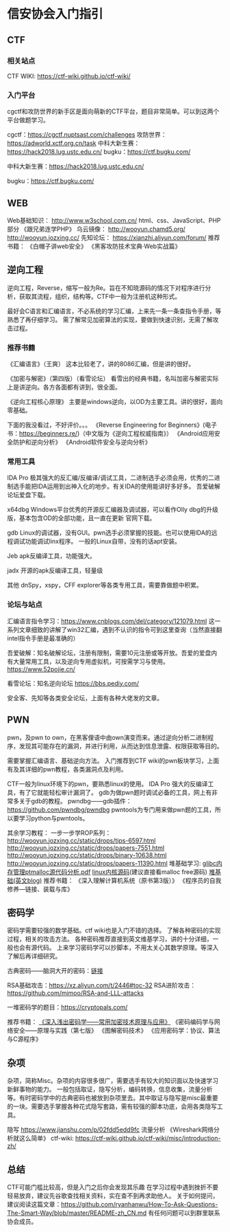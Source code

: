 # 信安协会入门指引

## CTF 

### 相关站点 

CTF WIKI:
https://ctf-wiki.github.io/ctf-wiki/

### 入门平台

cgctf和攻防世界的新手区是面向萌新的CTF平台，题目非常简单。可以到这两个平台做题学习。

cgctf：https://cgctf.nuptsast.com/challenges
攻防世界：https://adworld.xctf.org.cn/task
中科大新生赛：https://hack2018.lug.ustc.edu.cn/
bugku：https://ctf.bugku.com/

中科大新生赛：https://hack2018.lug.ustc.edu.cn/

bugku：https://ctf.bugku.com/

## WEB

Web基础知识：
http://www.w3school.com.cn/ html、css、JavaScript、PHP部分
《跟兄弟连学PHP》
乌云镜像：
http://wooyun.chamd5.org/
http://wooyun.jozxing.cc/
先知论坛：
https://xianzhi.aliyun.com/forum/
推荐书籍：
《白帽子讲web安全》
《黑客攻防技术宝典·Web实战篇》

## 逆向工程

逆向工程，Reverse，缩写一般为Re。旨在不知晓源码的情况下对程序进行分析，获取其流程，组织，结构等。CTF中一般为注册机这种形式。

最好会C语言和汇编语言，不必系统的学习汇编，上来先一条一条查指令手册，等熟悉了再仔细学习。
需了解常见加密算法的实现，要做到快速识别，无需了解攻击过程。

### 推荐书籍

《汇编语言》（王爽）
这本比较老了，讲的8086汇编，但是讲的很好。

《加密与解密》（第四版）（看雪论坛）
看雪出的经典书籍，名叫加密与解密实际上是讲逆向。各方各面都有讲到，很全面。

《逆向工程核心原理》
主要是windows逆向，以OD为主要工具。讲的很好，面向零基础。

下面的我没看过，不好评价。。。
《Reverse Engineering for Beginners》(电子书：https://beginners.re/)（中文版为《逆向工程权威指南》）
《Android应用安全防护和逆向分析》
《Android软件安全与逆向分析》

### 常用工具

IDA Pro
极其强大的反汇编/反编译/调试工具，二进制选手必须会用，优秀的二进制选手能把IDA运用到出神入化的地步。有关IDA的使用能讲好多好多。
吾爱破解论坛爱盘下载。

x64dbg
Windows平台优秀的开源反汇编器及调试器，可以看作Olly dbg的升级版，基本包含OD的全部功能，且一直在更新
官网下载。

gdb
Linux的调试器，没有GUI。pwn选手必须掌握的技能。也可以使用IDA的远程调试功能调试linx程序。
一般的Linux自带，没有的话apt安装。

Jeb
apk反编译工具，功能强大。

jadx
开源的apk反编译工具，轻量级

其他
dnSpy，xspy，CFF explorer等各类专用工具，需要靠做题中积累。

### 论坛与站点

汇编语言指令学习：https://www.cnblogs.com/del/category/121079.html
这一系列文章细致的讲解了win32汇编，遇到不认识的指令可到这里查询（当然直接翻intel指令手册是最准确的）

吾爱破解：知名破解论坛，注册有限制，需要10元注册或等开放。吾爱的爱盘内有大量常用工具，以及逆向专用虚拟机，可按需学习与使用。
https://www.52pojie.cn/

看雪论坛：知名逆向论坛
https://bbs.pediy.com/

安全客、先知等各类安全论坛，上面有各种大佬发的文章。

## PWN

pwn，及pwn to own，在黑客俚语中由own演变而来。通过逆向分析二进制程序，发现其可能存在的漏洞，并进行利用，从而达到信息泄露、权限获取等目的。

需要掌握汇编语言、基础逆向方法。
入门推荐到CTF wiki的pwn板块学习，上面有及其详细的pwn教程，各类漏洞点及利用。

CTF一般为linux环境下的pwn，要熟悉linux的使用。
IDA Pro 强大的反编译工具，有了它就能轻松审计漏洞了。
gdb为做pwn题时调试必备的工具，网上有非常多关于gdb的教程。
pwndbg——gdb插件：https://github.com/pwndbg/pwndbg
pwntools为专门用来做pwn题的工具，所以要学习python与pwntools。

其余学习教程：
一步一步学ROP系列：
http://wooyun.jozxing.cc/static/drops/tips-6597.html
http://wooyun.jozxing.cc/static/drops/papers-7551.html
http://wooyun.jozxing.cc/static/drops/binary-10638.html
http://wooyun.jozxing.cc/static/drops/papers-11390.html
堆基础学习:
[glibc内存管理ptmalloc源代码分析.pdf](https://paper.seebug.org/papers/Archive/refs/heap/glibc%E5%86%85%E5%AD%98%E7%AE%A1%E7%90%86ptmalloc%E6%BA%90%E4%BB%A3%E7%A0%81%E5%88%86%E6%9E%90.pdf)
[linux内核源码](https://code.woboq.org/)(建议直接看malloc free源码)
[堆基础(英文blog)](https://heap-exploitation.dhavalkapil.com)
推荐书籍：
《深入理解计算机系统（原书第3版）》
《程序员的自我修养—链接、装载与库》

## 密码学

密码学需要较强的数学基础。ctf wiki也是入门不错的选择。
了解各种密码的实现过程，相关的攻击方法。
各种密码推荐直接到英文维基学习，讲的十分详细，一般也会有源代码。
上来学习密码学可以抄脚本，不用太关心其数学原理。等深入了解后再详细研究。

古典密码——脑洞大开的密码：[链接](https://hackfun.org/2017/02/22/CTF%E4%B8%AD%E9%82%A3%E4%BA%9B%E8%84%91%E6%B4%9E%E5%A4%A7%E5%BC%80%E7%9A%84%E7%BC%96%E7%A0%81%E5%92%8C%E5%8A%A0%E5%AF%86/)

RSA基础攻击：https://xz.aliyun.com/t/2446#toc-32
RSA进阶攻击：https://github.com/mimoo/RSA-and-LLL-attacks

一堆密码学的题目：https://cryptopals.com/

推荐书籍：
[《深入浅出密码学——常用加密技术原理与应用》](https://github.com/yuankeyang/python/blob/master/%E3%80%8A%E6%B7%B1%E5%85%A5%E6%B5%85%E5%87%BA%E5%AF%86%E7%A0%81%E5%AD%A6%E2%80%94%E2%80%94%E5%B8%B8%E7%94%A8%E5%8A%A0%E5%AF%86%E6%8A%80%E6%9C%AF%E5%8E%9F%E7%90%86%E4%B8%8E%E5%BA%94%E7%94%A8%E3%80%8B.pdf)
《密码编码学与网络安全——原理与实践（第七版》
《图解密码技术》
《应用密码学：协议、算法与C源程序》

## 杂项

杂项，简称Misc。杂项的内容很多很广，需要选手有较大的知识面以及快速学习新鲜事物的能力。
一般包括取证，隐写分析，编码转换，信息收集，流量分析等。有时密码学中的古典密码也被放到杂项里去。其中取证与隐写是misc最重要的一块。需要选手掌握各种花式隐写套路，需有较强的脚本功底，会用各类隐写工具。

隐写
https://www.jianshu.com/p/02fdd5edd9fc
流量分析
《Wireshark网络分析就这么简单》
ctf-wiki:
https://ctf-wiki.github.io/ctf-wiki/misc/introduction-zh/

## 总结

CTF可能门槛比较高，但是入门之后你会发现其乐趣
在学习过程中遇到挫折不要轻易放弃，建议先谷歌查找相关资料，实在查不到再求助他人。
关于如何提问，建议阅读这篇文章：https://github.com/ryanhanwu/How-To-Ask-Questions-The-Smart-Way/blob/master/README-zh_CN.md
有任何问题可以到群里联系协会成员。